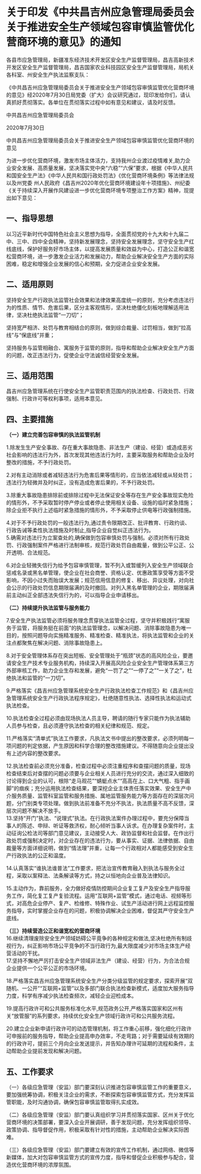# 关于印发《中共昌吉州应急管理局委员会关于推进安全生产领域包容审慎监管优化营商环境的意见》的通知



各县市应急管理局，新疆准东经济技术开发区安全生产监督管理局，昌吉高新技术开发区安全生产监督管理局，昌吉国家农业科技园区安全生产监督管理局，局机关各科室、州安全生产执法监察支队：

《中共昌吉州应急管理局委员会关于推进安全生产领域包容审慎监管优化营商环境的意见》经2020年7月30日局党委（扩大）会议研究通过，现印发给你们，请认真抓好贯彻落实。各单位在贯彻落实过程中如有意见和建议，请及时反馈。

&#x20;                                                                                                          中共昌吉州应急管理局委员会

&#x20;                                                                                                                   2020年7月30日

<!-- INFO END -->

中共昌吉州应急管理局委员会关于推进安全生产领域包容审慎监管优化营商环境的意见

为进一步优化营商环境，激发市场主体活力，支持我州企业渡过疫情难关,助力企业安全发展、高质量发展，坚决落实党中央“六稳”“六保”要求，根据《中华人民共和国安全生产法》《中华人民共和国行政处罚法》《优化营商环境条例》等法律法规以及州党委 州人民政府《昌吉州2020年优化营商环境建设年十项措施》、州纪委《关于持续深入开展作风建设进一步优化营商环境专项整治工作方案》精神，现提出如下意见：

## 一、指导思想

以习近平新时代中国特色社会主义思想为指导，全面贯彻党的十九大和十九届二中、三中、四中全会精神，坚持新发展理念，坚持安全发展理念，坚守安全生产红线底线，保护好服务好市场主体，以提高发展质量和效益为中心，打造公正和谐宽松营商环境，进一步激发企业活力和发展动力，帮助企业解决安全生产方面的实际困难，稳定和增强企业发展的信心和预期，全力促进企业安全发展。

## 二、适用原则

坚持安全生产行政执法监管社会效果和法律效果高度统一的原则，充分考虑违法行为的性质、情节、危害后果，区分主客观情形，坚决杜绝僵化刻板地理解适用法律，坚决杜绝执法监管“一刀切”；

坚持宽严相济、处罚与教育相结合的原则，做到综合裁量、过罚相当，做到“拉高线”与“保底线”并重；

坚持服务与监管相融合、寓服务于监管的原则，指导和帮助企业解决安全生产方面的问题，改正违法行为，促使企业守法诚信经营安全发展。

## 三、适用范围

昌吉州应急管理系统在行使安全生产监管职责范围内的执法检查、行政处罚、行政强制、行政许可等权利事项，适用本意见。

## 四、主要措施

**（一）建立完善包容审慎的执法监管机制**

1.除发生生产安全事故、存在重大事故隐患、非法生产（建设、经营）或造成恶劣社会影响的违法行为外，首次发现其他违法行为时，主要采取服务和帮助企业及时整改的措施，不予行政处罚。

2.对有主动消除或者减轻违法行为危害后果等情形的，应当依法减轻或从轻处罚；违法行为轻微并及时纠正，没有造成危害后果的，不予行政处罚。

3.除重大事故隐患排除前或排除过程中无法保证安全等存在生产安全事故现实危险的情形外，不予采取暂时停产停业或者停止使用相关设备、设施的临时紧急措施；除企业拒不执行上述临时紧急措施的情形外，不予采取停止供电等行政强制措施。

4.对于不予行政处罚的一般违法行为,通过责令限期改正、批评教育、行政约谈、行政告诫等柔性执法措施及时制止,指导企业自觉纠正违法行为。\
&#x20;   5.确需对违法行为立案查处的,确保做到包容审慎处罚与强制。必须对所有行政处罚、行政强制案件严格进行法制审核，规范行政处罚自由裁量，做到公平公正、公开透明、合法规范。

6.对企业轻微失信行为给予包容审慎管理，暂不列入或暂缓列入安全生产领域联合惩戒名录或黑名单管理，使企业在社会商誉、资格认定、优惠政策享受等方面不受影响，不因小过失而贻误大发展；规范信用信息的修复、移出、异议处理，对向社会公示的行政处罚信息期限届满的及时撤回。对列入黑名单管理的企业，期限届满前主动纠正全部违法失信行为的，可以指导企业申请移出。

**（二）持续提升执法监管与服务能力**

7.安全生产执法监管必须将服务理念贯穿执法监管全过程，坚守并积极践行“寓服务于监管，将服务挺在前面”的执法监管理念，以解决问题、消除事故隐患为唯一目的，按照问题导向实施精准服务、精准检查、精准执法，将执法监管和企业的关注点都聚焦在解决问题、消除事故隐患上。

8.对于安全管理体系存在突出短板、安全管理处于“瓶颈”状态的高风险企业，要邀请安全生产技术专业服务机构，持续深入开展高风险企业安全生产管理体系第三方外部审核工作，助力企业生存和发展，避免“一罚了之”“一停了之”“一关了之”，杜绝执法和监管的“一刀切”。

9.严格落实《昌吉州应急管理系统安全生产行政执法检查工作规范》和《昌吉州应急管理系统安全生产行政执法程序规定》，杜绝随意性执法、选择性执法和运动式执法检查。

10.执法检查全过程必须由现场执法人员主导，聘请的随行专家只能作为执法辅助人员参与检查，且必须遵守执法检查的相关纪律和规范、规定。

11.严格落实“清单式”执法工作要求，凡执法文书中提出的整改要求，必须列明每一项问题的判定依据，产生原因和科学合理的整改措施建议。不得随意向企业提出没有上述内容的整改要求。

12.执法检查前必须充分准备，检查过程中必须注重程序和查摆问题的质量，现场检查结束后对查摆的问题必须要与企业相关人员进行充分的交流，通过深入细致的讨论得到企业的认可，根除“走马观花”“蜻蜓点水”“高高在上、口大气粗、指手画脚”的痼疾；充分运用执法检查结果，要深挖企业主体责任落实效果、安全生产中介服务质量、监管科室监管和服务措施、属地监管服务能力等方面存在的深层次问题，分门别类专项处理。做到执法前准备不充分不执法，执法质量不高不反馈，深层次问题不解决不放手。\
&#x20;   13.坚持“开门”执法、“说理式”执法。在行政执法案件办理过程中，要充分保障当事人的陈述、申辩、听证等救济权，耐心倾听当事人诉求。在办理复杂案件时，主动征询公检法司等部门意见建议，主动接受人大、政协监督和社会监督。在作出行政处罚或强制决定时，对企业存在的违法行为，要从事实、证据、法律依据、自由裁量等方面详细说明，做到“情法理”并重，让每一个行政相对人都能感受到安全生产行政执法的公正和温度。

14.认真落实“谁执法谁普法”工作要求，把法治宣传教育融入到执法与服务全过程，采取以案释法、法条解读等方式，持之以恒地向企业普及法律知识。

15.主动作为，靠前服务，全力做好疫情防控期间企业复工复产及安全生产指导服务工作，简化复工复产复验流程。运用“互联网+监管”模式，通过电话、视频等形式，对高危企业停产、复产、检维修、特殊作业、试生产活动进行网上远程监控服务指导，实时掌握企业存在的问题，积极协调解决企业困难，督促其严守安全生产底线。

**（三）持续营造公正和谐宽松的营商环境**\
&#x20;   16.继续清理废除安全生产领域妨碍公平竟争的各种规定和做法,坚决杜绝所有制歧视行为，纠正影响市场公平竞争的不当行政行为,最大限度减少对市场主体生产经营活动的干扰。\
&#x20;   17.坚持不懈地严厉打击安全生产领域非法生产（建设、经营）行为，为合法合规企业提供一个公平公正的市场环境。

18.严格落实昌吉州应急管理系统安全生产分类分级监管的规定要求，探索开展“双随机、一公开”“互联网+监管”以及多部门联合执法检查新模式，适度加大服务指导力度，科学有序减少执法检查频次，减轻企业迎检成本。

19.提高行政许可和公共服务标准化水平,规范政务公开,严格落实国家和区州有关“放管服”的系列要求，持续优化安全生产领域行政许可和公共服务流程。

20.建立企业新申请行政许可的动态管理机制，将工作重心前移，强化细化行政许可申报前的服务指导，帮助企业提高申办效率，不走弯路；对于需要延续有效期的的行政许可，提前三个月向企业发送提示，并告知办理许可延期的流程和条件，主动帮助企业提前发现和解决问题。

## 五、工作要求

（一）各级应急管理（安监）部门要深刻认识推进包容审慎监管工作的重要意义，要加强统筹协调，积极关注企业的需求，不断探索包容审慎监管方式，充分发挥监管职能，及时沟通协调，确保包容审慎监管取得扎实成效。

（二）各级应急管理（安监）部门要认真组织学习并贯彻落实国家、区州关于优化营商环境的决策部署，要深入企业开展调研，善于发现问题，充分发挥组织领导、政策协调、指导督促作用，积极采取有针对性的措施，主动帮助企业解决实际困难。

（三）各级应急管理（安监）部门要建立有效的宣传工作机制，通过网络、微信等新媒体，加大对包容审慎监管方式的宣传力度，指导和督促企业积极参与配合，营造优化营商环境的浓厚氛围。
